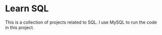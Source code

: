 # Learn SQL
 This is a collection of projects related to SQL. I use MySQL to run the code in this project.
